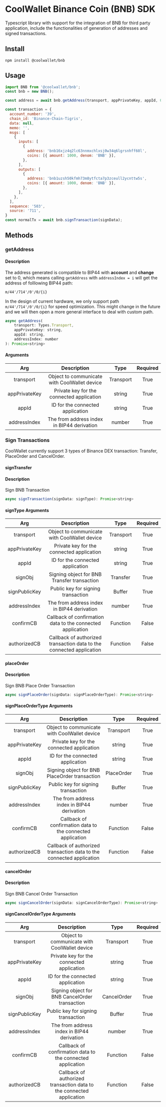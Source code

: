 # CoolWallet Binance Coin (BNB) SDK

Typescript library with support for the integration of BNB for third party application, include the functionalities of generation of addresses and signed transactions. 

## Install

```shell
npm install @coolwallet/bnb
```

## Usage

```javascript
import BNB from '@coolwallet/bnb';
const bnb = new BNB();

const address = await bnb.getAddress(transport, appPrivateKey, appId, 0);

const transaction = {
  account_number: '39',
  chain_id: 'Binance-Chain-Tigris',
  data: null,
  memo: '',
  msgs: [
    {
      inputs: [
        {
          address: 'bnb16xjz4q2lc63nnmxchlxsj0w34q6lgrsnhff60l',
          coins: [{ amount: 1000, denom: 'BNB' }],
        },
      ],
      outputs: [
        {
          address: 'bnb1uzsh50kfmh73m8ytfcta7p3zceull2ycnttw5s',
          coins: [{ amount: 1000, denom: 'BNB' }],
        },
      ],
    },
  ],
  sequence: '503',
  source: '711',
}
const normalTx = await bnb.signTransaction(signData);
```

## Methods

### getAddress

#### Description

The address generated is compatible to BIP44 with **account** and **change** set to 0, which means calling `getAddress` with `addressIndex = i` will get the address of folllowing BIP44 path:

```none
m/44'/714'/0'/0/{i}
```

In the design of current hardware, we only support path `m/44'/714'/0'/0/{i}` for speed optimization. This might change in the future and we will then open a more general interface to deal with custom path.

```javascript
async getAddress(
    transport: Types.Transport, 
    appPrivateKey: string, 
    appId: string, 
    addressIndex: number
): Promise<string> 
```

#### Arguments

|      Arg      |                  Description                 |    Type   |  Required |
|:-------------:|:--------------------------------------------:|:---------:|:---------:|
|   transport   | Object to communicate with CoolWallet device | Transport |    True   |
| appPrivateKey |   Private key for the connected application  |   string  |    True   |
|     appId     |       ID for the connected application       |   string  |    True   |
|  addressIndex |  The from address index in BIP44 derivation  |   number  |    True   |

### Sign Transactions

CoolWallet currently support 3 types of Binance DEX transaction: Transfer, PlaceOrder and CancelOrder.

#### signTransfer

#### Description

Sign BNB Transaction

```javascript
async signTransaction(signData: signType): Promise<string>
```

#### signType Arguments

|      Arg      |                              Description                             |    Type   |  Required |
|:-------------:|:--------------------------------------------------------------------:|:---------:|:---------:|
|   transport   |             Object to communicate with CoolWallet device             | Transport |    True   |
| appPrivateKey |               Private key for the connected application              |   string  |    True   |
|     appId     |                   ID for the connected application                   |   string  |    True   |
|    signObj    |              Signing object for BNB Transfer transaction             |  Transfer |    True   |
| signPublicKey |                  Public key for signing transaction                  |   Buffer  |    True   |
|  addressIndex |              The from address index in BIP44 derivation              |   number  |    True   |
|   confirmCB   |      Callback of confirmation data to the connected application      |  Function |   False   |
|  authorizedCB | Callback of authorized transaction data to the connected application |  Function |   False   |

#### placeOrder

#### Description

Sign BNB Place Order Transaction

```javascript
async signPlaceOrder(signData: signPlaceOrderType): Promise<string>
```

#### signPlaceOrderType Arguments

|      Arg      |                              Description                             |    Type    |  Required |
|:-------------:|:--------------------------------------------------------------------:|:----------:|:---------:|
|   transport   |             Object to communicate with CoolWallet device             |  Transport |    True   |
| appPrivateKey |               Private key for the connected application              |   string   |    True   |
|     appId     |                   ID for the connected application                   |   string   |    True   |
|    signObj    |             Signing object for BNB PlaceOrder transaction            | PlaceOrder |    True   |
| signPublicKey |                  Public key for signing transaction                  |   Buffer   |    True   |
|  addressIndex |              The from address index in BIP44 derivation              |   number   |    True   |
|   confirmCB   |      Callback of confirmation data to the connected application      |  Function  |   False   |
|  authorizedCB | Callback of authorized transaction data to the connected application |  Function  |   False   |

#### cancelOrder

#### Description

Sign BNB Cancel Order Transaction

```javascript
async signCancelOrder(signData: signCancelOrderType): Promise<string> 
```

#### signCancelOrderType Arguments

|      Arg      |                              Description                             |     Type    |  Required |
|:-------------:|:--------------------------------------------------------------------:|:-----------:|:---------:|
|   transport   |             Object to communicate with CoolWallet device             |  Transport  |    True   |
| appPrivateKey |               Private key for the connected application              |    string   |    True   |
|     appId     |                   ID for the connected application                   |    string   |    True   |
|    signObj    |            Signing object for BNB CancelOrder transaction            | CancelOrder |    True   |
| signPublicKey |                  Public key for signing transaction                  |    Buffer   |    True   |
|  addressIndex |              The from address index in BIP44 derivation              |    number   |    True   |
|   confirmCB   |      Callback of confirmation data to the connected application      |   Function  |   False   |
|  authorizedCB | Callback of authorized transaction data to the connected application |   Function  |   False   |
